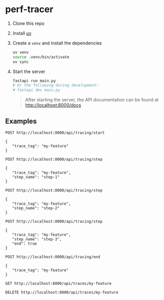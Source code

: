 # perf-tracer

1. Clone this repo

2. Install [uv](https://github.com/astral-sh/uv)

3. Create a `venv` and install the dependencies

   ```bash
   uv venv
   source .venv/bin/activate
   uv sync
   ```

4. Start the server

   ```bash
   fastapi run main.py
   # Or the following during development:
   # fastapi dev main.py
   ```

   > After starting the server, the API documentation can be found at
   > <http://localhost:8000/docs>

## Examples

```http
POST http://localhost:8000/api/tracing/start

{
   "trace_tag": "my-feature"
}
```

```http
POST http://localhost:8000/api/tracing/step

{
   "trace_tag": "my-feature",
   "step_name": "step-1"
}
```

```http
POST http://localhost:8000/api/tracing/step

{
   "trace_tag": "my-feature",
   "step_name": "step-2"
}
```

```http
POST http://localhost:8000/api/tracing/step

{
   "trace_tag": "my-feature",
   "step_name": "step-3",
   "end": true
}
```

```http
POST http://localhost:8000/api/tracing/end

{
   "trace_tag": "my-feature"
}
```

```http
GET http://localhost:8000/api/traces/my-feature
```

```http
DELETE http://localhost:8000/api/traces/my-feature
```
